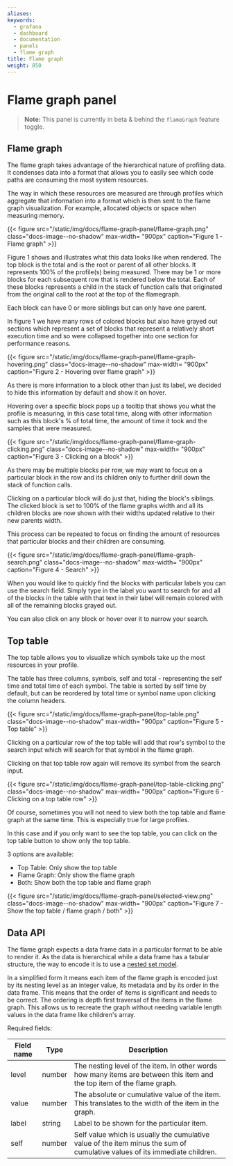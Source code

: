 ```yaml
---
aliases:
keywords:
  - grafana
  - dashboard
  - documentation
  - panels
  - flame graph
title: Flame graph
weight: 850
---
```


# Flame graph panel

> **Note:** This panel is currently in beta & behind the `flameGraph` feature toggle.

## Flame graph

The flame graph takes advantage of the hierarchical nature of profiling data. It condenses data into a format that allows you to easily see which code paths are consuming the most system resources.

The way in which these resources are measured are through profiles which aggregate that information into a format which is then sent to the flame graph visualization. For example, allocated objects or space when measuring memory.

{{< figure src="/static/img/docs/flame-graph-panel/flame-graph.png" class="docs-image--no-shadow" max-width= "900px" caption="Figure 1 - Flame graph" >}}

Figure 1 shows and illustrates what this data looks like when rendered. The top block is the total and is the root or parent of all other blocks. It represents 100% of the profile(s) being measured. There may be 1 or more blocks for each subsequent row that is rendered below the total. Each of these blocks represents a child in the stack of function calls that originated from the original call to the root at the top of the flamegraph.

Each block can have 0 or more siblings but can only have one parent.

In figure 1 we have many rows of colored blocks but also have grayed out sections which represent a set of blocks that represent a relatively short execution time and so were collapsed together into one section for performance reasons.

{{< figure src="/static/img/docs/flame-graph-panel/flame-graph-hovering.png" class="docs-image--no-shadow" max-width= "900px" caption="Figure 2 - Hovering over flame graph" >}}

As there is more information to a block other than just its label, we decided to hide this information by default and show it on hover.

Hovering over a specific block pops up a tooltip that shows you what the profile is measuring, in this case total time, along with other information such as this block's % of total time, the amount of time it took and the samples that were measured.

{{< figure src="/static/img/docs/flame-graph-panel/flame-graph-clicking.png" class="docs-image--no-shadow" max-width= "900px" caption="Figure 3 - Clicking on a block" >}}

As there may be multiple blocks per row, we may want to focus on a particular block in the row and its children only to further drill down the stack of function calls.

Clicking on a particular block will do just that, hiding the block's siblings. The clicked block is set to 100% of the flame graphs width and all its children blocks are now shown with their widths updated relative to their new parents width.

This process can be repeated to focus on finding the amount of resources that particular blocks and their children are consuming.

{{< figure src="/static/img/docs/flame-graph-panel/flame-graph-search.png" class="docs-image--no-shadow" max-width= "900px" caption="Figure 4 - Search" >}}

When you would like to quickly find the blocks with particular labels you can use the search field. Simply type in the label you want to search for and all of the blocks in the table with that text in their label will remain colored with all of the remaining blocks grayed out.

You can also click on any block or hover over it to narrow your search.

## Top table

The top table allows you to visualize which symbols take up the most resources in your profile.

The table has three columns, symbols, self and total - representing the self time and total time of each symbol. The table is sorted by self time by default, but can be reordered by total time or symbol name upon clicking the column headers.

{{< figure src="/static/img/docs/flame-graph-panel/top-table.png" class="docs-image--no-shadow" max-width= "900px" caption="Figure 5 - Top table" >}}

Clicking on a particular row of the top table will add that row's symbol to the search input which will search for that symbol in the flame graph.

Clicking on that top table row again will remove its symbol from the search input.

{{< figure src="/static/img/docs/flame-graph-panel/top-table-clicking.png" class="docs-image--no-shadow" max-width= "900px" caption="Figure 6 - Clicking on a top table row" >}}

Of course, sometimes you will not need to view both the top table and flame graph at the same time. This is especially true for large profiles.

In this case and if you only want to see the top table, you can click on the top table button to show only the top table.

3 options are available:

- Top Table: Only show the top table
- Flame Graph: Only show the flame graph
- Both: Show both the top table and flame graph

{{< figure src="/static/img/docs/flame-graph-panel/selected-view.png" class="docs-image--no-shadow" max-width= "900px" caption="Figure 7 - Show the top table / flame graph / both" >}}

## Data API

The flame graph expects a data frame data in a particular format to be able to render it. As the data is hierarchical while a data frame has a tabular structure, the way to encode it is to use a [nested set model](https://en.wikipedia.org/wiki/Nested_set_model).

In a simplified form it means each item of the flame graph is encoded just by its nesting level as an integer value, its metadata and by its order in the data frame. This means that the order of items is significant and needs to be correct. The ordering is depth first traversal of the items in the flame graph. This allows us to recreate the graph without needing variable length values in the data frame like children's array.

Required fields:

| Field name | Type   | Description                                                                                                                |
| ---------- | ------ | -------------------------------------------------------------------------------------------------------------------------- |
| level      | number | The nesting level of the item. In other words how many items are between this item and the top item of the flame graph.    |
| value      | number | The absolute or cumulative value of the item. This translates to the width of the item in the graph.                       |
| label      | string | Label to be shown for the particular item.                                                                                 |
| self       | number | Self value which is usually the cumulative value of the item minus the sum of cumulative values of its immediate children. |
